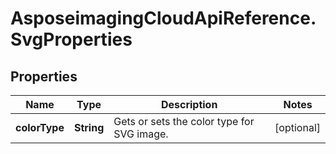# AsposeimagingCloudApiReference.SvgProperties

## Properties
Name | Type | Description | Notes
------------ | ------------- | ------------- | -------------
**colorType** | **String** | Gets or sets the color type for SVG image. | [optional] 


